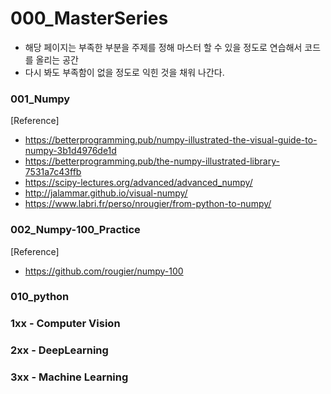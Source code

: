# 000_MasterSeries
- 해당 페이지는 부족한 부분을 주제를 정해 마스터 할 수 있을 정도로 연습해서 코드를 올리는 공간
- 다시 봐도 부족함이 없을 정도로 익힌 것을 채워 나간다.
### 001_Numpy
[Reference] 
- https://betterprogramming.pub/numpy-illustrated-the-visual-guide-to-numpy-3b1d4976de1d
- https://betterprogramming.pub/the-numpy-illustrated-library-7531a7c43ffb
- https://scipy-lectures.org/advanced/advanced_numpy/
- http://jalammar.github.io/visual-numpy/
- https://www.labri.fr/perso/nrougier/from-python-to-numpy/

### 002_Numpy-100_Practice
[Reference] 
- https://github.com/rougier/numpy-100


### 010_python

### 1xx - Computer Vision  
  
### 2xx - DeepLearning 
  
### 3xx - Machine Learning